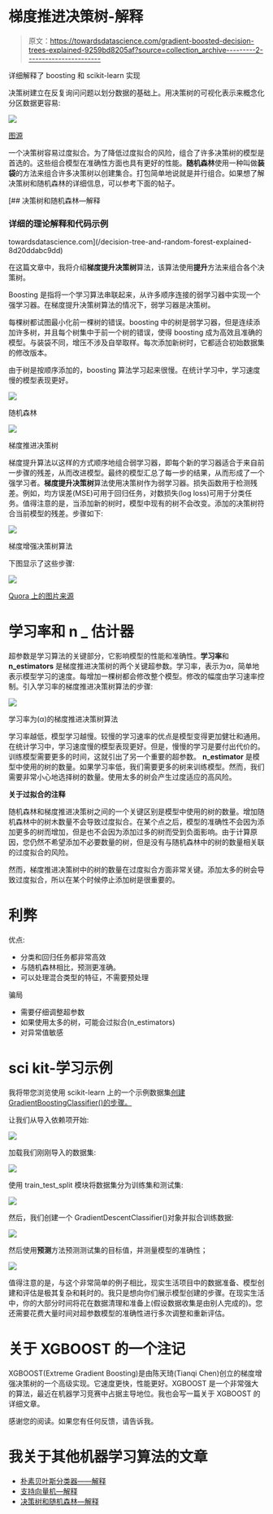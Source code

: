 # 梯度推进决策树-解释

> 原文：<https://towardsdatascience.com/gradient-boosted-decision-trees-explained-9259bd8205af?source=collection_archive---------2----------------------->

详细解释了 boosting 和 scikit-learn 实现

决策树建立在反复询问问题以划分数据的基础上。用决策树的可视化表示来概念化分区数据更容易:

![](img/41ef58195f9ee8204775643aa6efc168.png)

[图源](https://jakevdp.github.io/PythonDataScienceHandbook/05.08-random-forests.html)

一个决策树容易过度拟合。为了降低过度拟合的风险，组合了许多决策树的模型是首选的。这些组合模型在准确性方面也具有更好的性能。**随机森林**使用一种叫做**装袋**的方法来组合许多决策树以创建集合。打包简单地说就是并行组合。如果想了解决策树和随机森林的详细信息，可以参考下面的帖子。

[](/decision-tree-and-random-forest-explained-8d20ddabc9dd) [## 决策树和随机森林—解释

### 详细的理论解释和代码示例

towardsdatascience.com](/decision-tree-and-random-forest-explained-8d20ddabc9dd) 

在这篇文章中，我将介绍**梯度提升决策树**算法，该算法使用**提升**方法来组合各个决策树。

Boosting 是指将一个学习算法串联起来，从许多顺序连接的弱学习器中实现一个强学习器。在梯度提升决策树算法的情况下，弱学习器是决策树。

每棵树都试图最小化前一棵树的错误。boosting 中的树是弱学习器，但是连续添加许多树，并且每个树集中于前一个树的错误，使得 boosting 成为高效且准确的模型。与装袋不同，增压不涉及自举取样。每次添加新树时，它都适合初始数据集的修改版本。

由于树是按顺序添加的，boosting 算法学习起来很慢。在统计学习中，学习速度慢的模型表现更好。

![](img/6742d7587a1ac34fb299d67429c8de37.png)

随机森林

![](img/ab6cee029ce0da12a94c90f42b1e015b.png)

梯度推进决策树

梯度提升算法以这样的方式顺序地组合弱学习器，即每个新的学习器适合于来自前一步骤的残差，从而改进模型。最终的模型汇总了每一步的结果，从而形成了一个强学习者。**梯度提升决策树**算法使用决策树作为弱学习器。损失函数用于检测残差。例如，均方误差(MSE)可用于回归任务，对数损失(log loss)可用于分类任务。值得注意的是，当添加新的树时，模型中现有的树不会改变。添加的决策树符合当前模型的残差。步骤如下:

![](img/7059c7a1282b17ac6b8b142f936de7b2.png)

梯度增强决策树算法

下图显示了这些步骤:

![](img/af0913ecb2c9e5e0420a04ed873fcaa1.png)

[Quora 上的图片来源](https://www.quora.com/How-would-you-explain-gradient-boosting-machine-learning-technique-in-no-more-than-300-words-to-non-science-major-college-students)

# **学习率和 n _ 估计器**

超参数是学习算法的关键部分，它影响模型的性能和准确性。**学习率**和 **n_estimators** 是梯度推进决策树的两个关键超参数。学习率，表示为α，简单地表示模型学习的速度。每增加一棵树都会修改整个模型。修改的幅度由学习速率控制。引入学习率的梯度推进决策树算法的步骤:

![](img/f7845eb74e274820c19c3bd3f7d93bcd.png)

学习率为(α)的梯度推进决策树算法

学习率越低，模型学习越慢。较慢的学习速率的优点是模型变得更加健壮和通用。在统计学习中，学习速度慢的模型表现更好。但是，慢慢的学习是要付出代价的。训练模型需要更多的时间，这就引出了另一个重要的超参数。 **n_estimator** 是模型中使用的树的数量。如果学习率低，我们需要更多的树来训练模型。然而，我们需要非常小心地选择树的数量。使用太多的树会产生过度适应的高风险。

**关于过拟合的注释**

随机森林和梯度推进决策树之间的一个关键区别是模型中使用的树的数量。增加随机森林中的树木数量不会导致过度拟合。在某个点之后，模型的准确性不会因为添加更多的树而增加，但是也不会因为添加过多的树而受到负面影响。由于计算原因，您仍然不希望添加不必要数量的树，但是没有与随机森林中的树的数量相关联的过度拟合的风险。

然而，梯度推进决策树中的树的数量在过度拟合方面非常关键。添加太多的树会导致过度拟合，所以在某个时候停止添加树是很重要的。

# **利弊**

优点:

*   分类和回归任务都非常高效
*   与随机森林相比，预测更准确。
*   可以处理混合类型的特征，不需要预处理

骗局

*   需要仔细调整超参数
*   如果使用太多的树，可能会过拟合(n_estimators)
*   对异常值敏感

# **sci kit-学习示例**

我将带您浏览使用 scikit-learn 上的一个示例数据集[创建 GradientBoostingClassifier()的步骤。](https://scikit-learn.org/stable/datasets/index.html)

让我们从导入依赖项开始:

![](img/3d8aeb309b4a3e5ace011efda357c5ee.png)

加载我们刚刚导入的数据集:

![](img/9362cd337839d6c8b7d9ea27e6527d0d.png)

使用 train_test_split 模块将数据集分为训练集和测试集:

![](img/ad6b895650e88eab29db799c66ebbfbd.png)

然后，我们创建一个 GradientDescentClassifier()对象并拟合训练数据:

![](img/fae81e33ea694e284f78648a1fc98d71.png)

然后使用**预测**方法预测测试集的目标值，并测量模型的准确性；

![](img/3a116da12523513e333addf762bb6dea.png)

值得注意的是，与这个非常简单的例子相比，现实生活项目中的数据准备、模型创建和评估是极其复杂和耗时的。我只是想向你们展示模型创建的步骤。在现实生活中，你的大部分时间将花在数据清理和准备上(假设数据收集是由别人完成的)。您还需要花费大量时间对超参数模型的准确性进行多次调整和重新评估。

# **关于 XGBOOST** 的一个注记

XGBOOST(Extreme Gradient Boosting)是由陈天琦(Tianqi Chen)创立的梯度增强决策树的一个高级实现。它速度更快，性能更好。XGBOOST 是一个非常强大的算法，最近在机器学习竞赛中占据主导地位。我也会写一篇关于 XGBOOST 的详细文章。

感谢您的阅读。如果您有任何反馈，请告诉我。

# **我关于其他机器学习算法的文章**

*   [朴素贝叶斯分类器——解释](/naive-bayes-classifier-explained-50f9723571ed)
*   [支持向量机—解释](/support-vector-machine-explained-8d75fe8738fd)
*   [决策树和随机森林—解释](/decision-tree-and-random-forest-explained-8d20ddabc9dd)